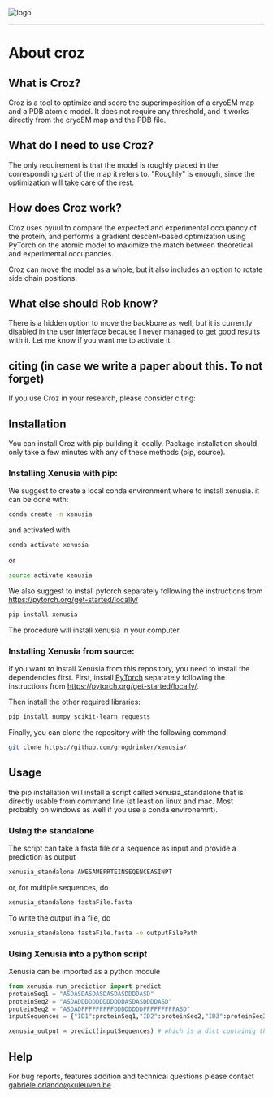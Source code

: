 ![logo](docs/_static/logo_small.png)

---

# About croz

## What is Croz?
Croz is a tool to optimize and score the superimposition of a cryoEM map and a PDB atomic model. It does not require any threshold, and it works directly from the cryoEM map and the PDB file.

## What do I need to use Croz?
The only requirement is that the model is roughly placed in the corresponding part of the map it refers to. "Roughly" is enough, since the optimization will take care of the rest.

## How does Croz work?
Croz uses pyuul to compare the expected and experimental occupancy of the protein, and performs a gradient descent-based optimization using PyTorch on the atomic model to maximize the match between theoretical and experimental occupancies.

Croz can move the model as a whole, but it also includes an option to rotate side chain positions.

## What else should Rob know?
There is a hidden option to move the backbone as well, but it is currently disabled in the user interface because I never managed to get good results with it. Let me know if you want me to activate it.

## citing (in case we write a paper about this. To not forget)
If you use Croz in your research, please consider citing:

## Installation
You can install Croz with pip building it locally.
Package installation should only take a few minutes with any of these methods (pip, source).

### Installing Xenusia with pip:

We suggest to create a local conda environment where to install xenusia. it can be done with:

```sh
conda create -n xenusia
```
and activated with

```sh
conda activate xenusia
```

or

```sh
source activate xenusia
```

We also suggest to install pytorch separately following the instructions from https://pytorch.org/get-started/locally/

```sh
pip install xenusia
```

The procedure will install xenusia in your computer.

### Installing Xenusia from source:

If you want to install Xenusia from this repository, you need to install the dependencies first.
First, install [PyTorch](https://pytorch.org/get-started/locally/) separately following the instructions from https://pytorch.org/get-started/locally/.

Then install the other required libraries:

```sh
pip install numpy scikit-learn requests
```

Finally, you can clone the repository with the following command:

```sh
git clone https://github.com/grogdrinker/xenusia/
```

## Usage

the pip installation will install a script called xenusia_standalone that is directly usable from command line (at least on linux and mac. Most probably on windows as well if you use a conda environemnt).

### Using the standalone
The script can take a fasta file or a sequence as input and provide a prediction as output

```sh
xenusia_standalone AWESAMEPRTEINSEQENCEASINPT
```

or, for multiple sequences, do

```sh
xenusia_standalone fastaFile.fasta
```

To write the output in a file, do

```sh
xenusia_standalone fastaFile.fasta -o outputFilePath
```

### Using Xenusia into a python script

Xenusia can be imported as a python module

```python
from xenusia.run_prediction import predict
proteinSeq1 = "ASDASDASDASDASDASDDDDASD"
proteinSeq2 = "ASDADDDDDDDDDDDDDASDASDDDDASD"
proteinSeq2 = "ASDADFFFFFFFFFDDDDDDDDFFFFFFFFFASD"
inputSequences = {"ID1":proteinSeq1,"ID2":proteinSeq2,"ID3":proteinSeq3}

xenusia_output = predict(inputSequences) # which is a dict containig the predictions

```


## Help

For bug reports, features addition and technical questions please contact gabriele.orlando@kuleuven.be
